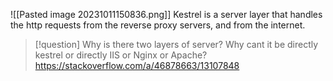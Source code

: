 ![[Pasted image 20231011150836.png]]
Kestrel is a server layer that handles the http requests from the reverse proxy servers, and from the internet.

>[!question] Why is there two layers of server? Why cant it be directly kestrel or directly IIS or Nginx or Apache?
>https://stackoverflow.com/a/46878663/13107848

